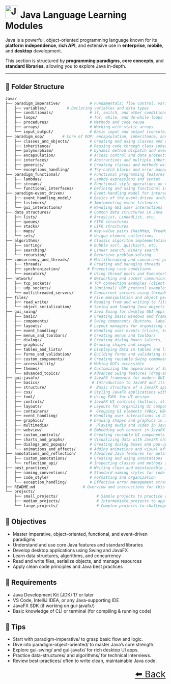 # <img src="https://cdn.jsdelivr.net/gh/devicons/devicon@latest/icons/java/java-original.svg" height="40px" alt="Java"/> Java Language Learning Modules

Java is a powerful, object-oriented programming language known for its **platform independence**, **rich API**, and extensive use in **enterprise**, **mobile**, and **desktop** development.

This section is structured by **programming paradigms**, **core concepts**, and **standard libraries**, allowing you to explore Java in-depth.

---

## 📂 Folder Structure

```bash
Java/
├── paradigm_imperative/             # Fundamentals: flow control, variables, and logic
│   ├── variables/         # Declaring variables and data types
│   ├── conditionals/                # if, switch, and other conditional statements
│   ├── loops/                       # for, while, and do-while loops
│   ├── procedures/                  # Methods and code reuse
│   ├── arrays/                      # Working with static arrays
│   └── input_output/                # Basic input and output (console, Scanner, etc.)
├── paradigm_oop/        # Core of OOP: encapsulation, inheritance, and polymorphism
│   ├── classes_and_objects/         # Creating and using classes and objects
│   ├── inheritance/                 # Reusing code through class inheritance
│   ├── polymorphism/                # Dynamic method dispatch and overloading
│   ├── encapsulation/               # Access control and data protection
│   ├── interfaces/                  # Abstractions and multiple inheritance
│   ├── generics/                    # Creating classes and methods with type parameters
│   └── exceptions_handling/         # Try-catch blocks and error management
├── paradigm_functional/             # Functional programming features in Java
│   ├── lambdas/                     # Lambda expressions and syntax
│   ├── streams/                     # Functional-style operations on collections
│   └── functional_interfaces/       # Defining and using functional interfaces
├── paradigm-event_driven/           # Event-handling model for interactive apps
│   ├── event_handling_model/        # Basics of the event-driven architecture
│   ├── listeners/                   # Implementing event listeners
│   └── gui_interactions/            # Handling GUI user interactions
├── data_structures/                 # Common data structures in Java
│   ├── lists/                       # ArrayList, LinkedList, etc.
│   ├── queues/                      # FIFO structures
│   ├── stacks/                      # LIFO structures
│   ├── maps/                        # Key-value pairs (HashMap, TreeMap, etc.)
│   └── sets/                        # Unique element collections
├── algorithms/                      # Classic algorithm implementations
│   ├── sorting/                     # Bubble sort, quicksort, etc.
│   ├── searching/                   # Linear search, binary search
│   └── recursion/                   # Recursive problem-solving
├── concurrency_and_threads/         # Multithreading and concurrent programming
│   ├── threads/                     # Creating and managing threads
│   ├── synchronization/            # Preventing race conditions
│   └── executors/                   # Using thread pools and ExecutorService
├── network/                         # Networking and socket communication in Java
│   ├── tcp_sockets/                 # TCP connection examples (client-server)
│   ├── udp_sockets/                 # (Optional) UDP protocol examples
│   └── multithreaded_servers/       # Concurrent servers using threads
├── files/                           # File manipulation and object persistence
│   ├── read_write/                  # Reading from and writing to files
│   └── object_serialization/        # Saving and loading Java objects
├── gui_swing/                       # Java Swing for desktop GUI apps
│   ├── basic/                       # Creating basic windows and frames
│   ├── components/                  # Swing components (buttons, labels, etc.)
│   ├── layouts/                     # Layout managers for organizing components
│   ├── event_handling/              # Handling user events (clicks, key presses)
│   ├── menus_and_toolbars/          # Creating menus and toolbars
│   ├── dialogs/                     # Creating dialog boxes (alerts, input, etc.)
│   ├── graphics/                    # Drawing shapes and images
│   ├── tables_and_lists/            # Displaying data in tables and lists
│   ├── forms_and_validation/        # Building forms and validating input
│   ├── custom_components/           # Creating reusable Swing components
│   ├── accessibility/               # Making GUIs accessible
│   ├── themes/                      # Customizing the appearance of Swing apps
│   └── advanced_topics/             # Advanced Swing features (drag-and-drop, etc.)
├── gui-javafx/                      # JavaFX framework for modern GUI apps
│   ├── basics/                       # Introduction to JavaFX and its components
│   ├── structure/                   #  Basic structure of a JavaFX application
│   ├── css/                         # Styling JavaFX applications with CSS
│   ├── fxml/                        # Using FXML for UI design
│   ├── controls/                    # JavaFX UI controls (buttons, sliders, etc.)
│   ├── layouts/                     # Layouts for organizing UI components
│   ├── containers/                  #  Grouping UI elements (VBox, HBox, etc.)
│   ├── event_handling/              # Handling user interactions in JavaFX
│   ├── graphics/                    # Drawing shapes and graphics in JavaFX
│   ├── multimedia/                  #  Playing audio and video in JavaFX
│   ├── webview/                     # Embedding web content in JavaFX apps
│   ├── custom_controls/             # Creating reusable UI components
│   ├── charts_and_graphs/           # Visualizing data with JavaFX charts
│   ├── dialogs_and_popups/          # Creating dialog boxes and pop-up windows
│   └── animations_and_effects/      # Adding animations and visual effects
├── annotations_and_reflection/      # Advanced Java features for meta-programming
│   ├── custom_annotations/          # Creating and using annotations
│   └── reflection_api/              # Inspecting classes and methods at runtime
├── best_practices/                  # Writing clean and maintainable Java code
│   ├── naming_conventions/          # Standard naming styles for code readability
│   ├── code_style/                  # Formatting and organization
│   └── exception_handling/          # Effective error management strategies
├── README.md                     # Overview and instructions for this module
└── projects/
    ├── small_projects/                 # Simple projects to practice concepts
    ├── medium_projects/                # Intermediate projects to apply knowledge
    └── large_projects/                 # Complex projects to challenge skills

```

## 🎯 Objectives

- Master imperative, object-oriented, functional, and event-driven paradigms
- Understand and use core Java features and standard libraries
- Develop desktop applications using Swing and JavaFX
- Learn data structures, algorithms, and concurrency
- Read and write files, serialize objects, and manage resources
- Apply clean code principles and Java best practices

## 🧰 Requirements

- Java Development Kit (JDK) 17 or later
- VS Code, IntelliJ IDEA, or any Java-supporting IDE
- JavaFX SDK (if working on gui-javafx/)
- Basic knowledge of CLI or terminal (for compiling & running code)

## 🚀 Tips

- Start with paradigm-imperative/ to grasp basic flow and logic.
- Dive into paradigm-object-oriented/ to master Java’s core strength.
- Explore gui-swing/ and gui-javafx/ for rich desktop UI apps.
- Practice data-structures/ and algorithms/ for technical interviews.
- Review best-practices/ often to write clean, maintainable Java code.

<div align="right" style="font-size: 2em;">
    <a href="../README.md">⬅️ Back</a>
</div>
